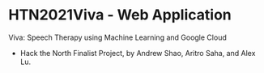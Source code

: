 # HTN2021Viva - Web Application

Viva: Speech Therapy using Machine Learning and Google Cloud
- Hack the North Finalist Project, by Andrew Shao, Aritro Saha, and Alex Lu.
